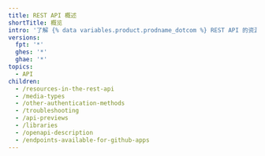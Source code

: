 ```yaml
---
title: REST API 概述
shortTitle: 概览
intro: '了解 {% data variables.product.prodname_dotcom %} REST API 的资源、库、预览和故障排除。'
versions:
  fpt: '*'
  ghes: '*'
  ghae: '*'
topics:
  - API
children:
  - /resources-in-the-rest-api
  - /media-types
  - /other-authentication-methods
  - /troubleshooting
  - /api-previews
  - /libraries
  - /openapi-description
  - /endpoints-available-for-github-apps
---
```


